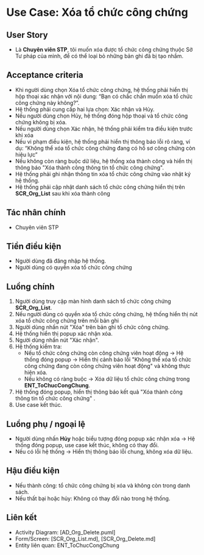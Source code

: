 # Use Case: Xóa tổ chức công chứng

## User Story
- Là **Chuyên viên STP**, tôi muốn xóa được tổ chức công chứng thuộc Sở Tư pháp của mình, để có thể loại bỏ những bản ghi đã bị tạo nhầm.

## Acceptance criteria
- Khi người dùng chọn Xóa tổ chức công chứng, hệ thống phải hiển thị hộp thoại xác nhận với nội dung: “Bạn có chắc chắn muốn xóa tổ chức công chứng này không?”.
- Hệ thống phải cung cấp hai lựa chọn: Xác nhận và Hủy.
- Nếu người dùng chọn Hủy, hệ thống đóng hộp thoại và tổ chức công chứng không bị xóa.
- Nếu người dùng chọn Xác nhận, hệ thống phải kiểm tra điều kiện trước khi xóa
- Nếu vi phạm điều kiện, hệ thống phải hiển thị thông báo lỗi rõ ràng, ví dụ: “Không thể xóa tổ chức công chứng đang có hồ sơ công chứng còn hiệu lực”
- Nếu không còn ràng buộc dữ liệu, hệ thống xóa thành công và hiển thị thông báo "Xóa thành công thông tin tổ chức công chứng".
- Hệ thống phải ghi nhận thông tin xóa tổ chức công chứng vào nhật ký hệ thống. 
- Hệ thống phải cập nhật danh sách tổ chức công chứng hiển thị trên **SCR_Org_List** sau khi xóa thành công

## Tác nhân chính
- Chuyên viên STP

## Tiền điều kiện
- Người dùng đã đăng nhập hệ thống.
- Người dùng có quyền xóa tổ chức công chứng

## Luồng chính
1. Người dùng truy cập màn hình danh sách tổ chức công chứng **SCR_Org_List**.  
2. Nếu người dùng có quyền xóa tổ chức công chứng, hệ thống hiển thị nút xóa tổ chức công chứng trên mỗi bản ghi
3. Người dùng nhấn nút "Xóa" trên bản ghi tổ chức công chứng.  
3. Hệ thống hiển thị popup xác nhận xóa.  
4. Người dùng nhấn nút "Xác nhận".  
5. Hệ thống kiểm tra:  
   - Nếu tổ chức công chứng còn công chứng viên hoạt động → Hệ thống đóng popup → Hiển thị cảnh báo lỗi "Không thể xóa tổ chức công chứng đang còn công chứng viên hoạt động"  và không thực hiện xóa.  
   - Nếu không có ràng buộc → Xóa dữ liệu tổ chức công chứng trong **ENT_ToChucCongChung**.  
6. Hệ thống đóng popup, hiển thị thông báo kết quả "Xóa thành công thông tin tổ chức công chứng" .  
7. Use case kết thúc. 

## Luồng phụ / ngoại lệ
- Người dùng nhấn **Hủy** hoặc biểu tượng đóng popup xác nhận xóa → Hệ thống đóng popup, use case kết thúc, không có thay đổi.  
- Nếu có lỗi hệ thống → Hiển thị thông báo lỗi chung, không xóa dữ liệu.  

## Hậu điều kiện
- Nếu thành công: tổ chức công chứng bị xóa và không còn trong danh sách.  
- Nếu thất bại hoặc hủy: Không có thay đổi nào trong hệ thống.

## Liên kết
- Activity Diagram: [AD_Org_Delete.puml]
- Form/Screen: [SCR_Org_List.md], [SCR_Org_Delete.md]
- Entity liên quan: ENT_ToChucCongChung
